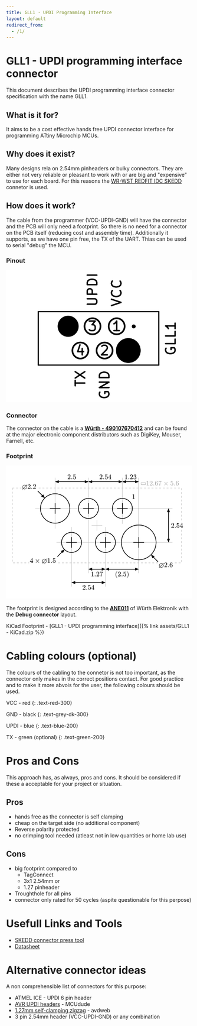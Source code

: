 ```yaml
---
title: GLL1 - UPDI Programming Interface
layout: default
redirect_from:
  - /1/
---
```


# GLL1 - UPDI programming interface connector

This document describes the UPDI programming interface connector specification with the name GLL1. 

## What is it for?

It aims to be a cost effective hands free UPDI connector interface for programming ATtiny Microchip MCUs. 

## Why does it exist?

Many designs rela on 2.54mm pinheaders or bulky connectors. 
They are either not very reliable or pleasant to work with or are big and "expensive" to use for each board. 
For this reasons the [WR-WST REDFIT IDC SKEDD](https://www.we-online.com/en/components/products/REDFIT_IDC_SKEDD) connetor is used. 

## How does it work?

The cable from the programmer (VCC-UPDI-GND) will have the connector and the PCB will only need a footprint. 
So there is no need for a connector on the PCB itself (reducing cost and assembly time).
Additionally it supports, as we have one pin free, the TX of the UART.
Thias can be used to serial "debug" the MCU. 

### Pinout

![](../assets/gll1-pinout.svg)

### Connector

The connector on the cable is a [**Würth - 490107670412**](https://www.we-online.com/en/components/products/REDFIT_IDC_SKEDD) and can be found at the major electronic component distributors such as DigiKey, Mouser, Farnell, etc. 

### Footprint

![](../assets/gll1-footprint-dimensions.svg)

The footprint is designed according to the [**ANE011**](https://www.we-online.com/components/media/o210254v410%20ANE011b_EN.pdf) of Würth Elektronik with the **Debug connector** layout. 

KiCad Footprint - [GLL1 - UPDI programming interface]({% link assets/GLL1 - KiCad.zip %})

# Cabling colours (optional)

The colours of the cabling to the connetor is not too important, as the connector only makes in the correct positions contact. 
For good practice and to make it more abvois for the user, the following colours should be used. 

VCC - red 
{: .text-red-300}

GND - black 
{: .text-grey-dk-300}

UPDI - blue
{: .text-blue-200}

TX - green (optional)
{: .text-green-200}

# Pros and Cons

This approach has, as always, pros and cons. 
It should be considered if these a acceptable for your project or situation. 

## Pros
- hands free as the connector is self clamping
- cheap on the target side (no additional component)
- Reverse polarity protected
- no crimping tool needed (atleast not in low quantities or home lab use)

## Cons
- big footprint compared to 
  - TagConnect 
  - 3x1 2.54mm or 
  - 1.27 pinheader
- Troughthole for all pins
- connector only rated for 50 cycles (aspite questionable for this perpose)

# Usefull Links and Tools

- [SKEDD connector press tool](https://www.thingiverse.com/thing:6157896)
- [Datasheet](https://www.we-online.com/components/products/datasheet/490107670412.pdf)

# Alternative connector ideas

A non comprehensible list of connectors for this purpose:
- ATMEL ICE - UPDI 6 pin header
- [AVR UPDI headers](https://microchip.my.site.com/s/article/ATMEL-ICE---UPDI-6-pin-header-internal-connections-during-programing) - MCUdude
- [1.27mm self-clamping zigzag](https://avdweb.nl/arduino/attiny3217/ftdi-updi-connector) - avdweb
- 3 pin 2.54mm header (VCC-UPDI-GND) or any combination
